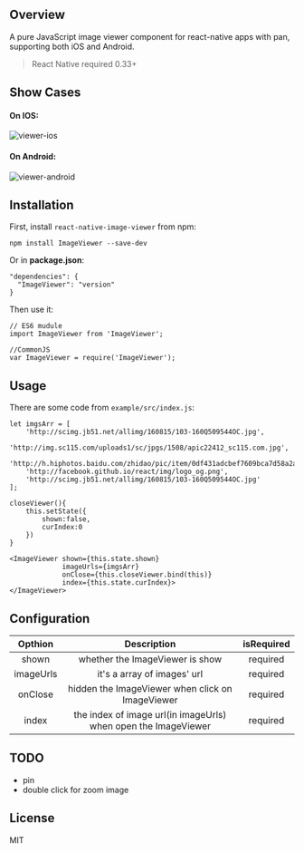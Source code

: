 ## Overview
A pure JavaScript image viewer component for react-native apps with pan, supporting both iOS and Android.

>React Native required 0.33+

## Show Cases

#### On IOS:
![viewer-ios](http://p1.bqimg.com/567571/b7515755d4d7d903.gif)

#### On Android:
![viewer-android](http://p1.bqimg.com/567571/a51bff7b99e0462b.gif)

## Installation
First, install `react-native-image-viewer` from npm:

```
npm install ImageViewer --save-dev
```

Or in **package.json**:

```
"dependencies": {
  "ImageViewer": "version"
}
```

Then use it:

```
// ES6 mudule
import ImageViewer from 'ImageViewer';

//CommonJS
var ImageViewer = require('ImageViewer');
```

## Usage
There are some code from `example/src/index.js`:

```
let imgsArr = [
    'http://scimg.jb51.net/allimg/160815/103-160Q509544OC.jpg',
    'http://img.sc115.com/uploads1/sc/jpgs/1508/apic22412_sc115.com.jpg',
    'http://h.hiphotos.baidu.com/zhidao/pic/item/0df431adcbef7609bca7d58a2adda3cc7cd99e73.jpg',
    'http://facebook.github.io/react/img/logo_og.png',
    'http://scimg.jb51.net/allimg/160815/103-160Q509544OC.jpg'
];

closeViewer(){
    this.setState({
        shown:false,
        curIndex:0
    })
}

<ImageViewer shown={this.state.shown}
             imageUrls={imgsArr}
             onClose={this.closeViewer.bind(this)}
             index={this.state.curIndex}>
</ImageViewer>
```

## Configuration
|Opthion|Description|isRequired|
|:--:|:--:|:--:|
|shown|whether the ImageViewer is show|required|
|imageUrls|it's a array of images' url|required|
|onClose|hidden the ImageViewer when click on ImageViewer|required|
|index|the index of image url(in imageUrls) when open the ImageViewer|required|

## TODO

* pin
* double click for zoom image

## License
MIT
